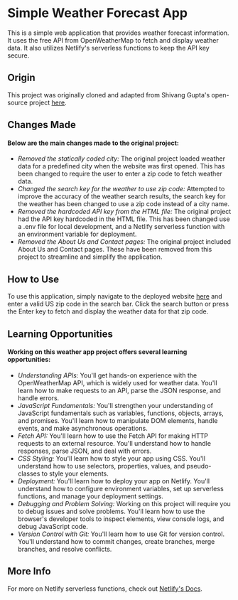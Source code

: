 # Simple Weather Forecast App

This is a simple web application that provides weather forecast information. It uses the free API from OpenWeatherMap to fetch and display weather data. It also utilizes Netlify's serverless functions to keep the API key secure.

## Origin

This project was originally cloned and adapted from Shivang Gupta's open-source project [here](https://github.com/shivang21007/Weather-forcast). 

## Changes Made

#### Below are the main changes made to the original project:

- *Removed the statically coded city:* The original project loaded weather data for a predefined city when the website was first opened. This has been changed to require the user to enter a zip code to fetch weather data.
- *Changed the search key for the weather to use zip code:* Attempted to improve the accuracy of the weather search results, the search key for the weather has been changed to use a zip code instead of a city name.
- *Removed the hardcoded API key from the HTML file:* The original project had the API key hardcoded in the HTML file. This has been changed use a .env file for local development, and a Netlify serverless function with an environment variable for deployment.
- *Removed the About Us and Contact pages:* The original project included About Us and Contact pages. These have been removed from this project to streamline and simplify the application.

## How to Use

To use this application, simply navigate to the deployed website [here](https://serverless-weather-app.netlify.app) and enter a valid US zip code in the search bar. Click the search button or press the Enter key to fetch and display the weather data for that zip code.

## Learning Opportunities

#### Working on this weather app project offers several learning opportunities:

- *Understanding APIs:* You'll get hands-on experience with the OpenWeatherMap API, which is widely used for weather data. You'll learn how to make requests to an API, parse the JSON response, and handle errors.
- *JavaScript Fundamentals:* You'll strengthen your understanding of JavaScript fundamentals such as variables, functions, objects, arrays, and promises. You'll learn how to manipulate DOM elements, handle events, and make asynchronous operations.
- *Fetch API:* You'll learn how to use the Fetch API for making HTTP requests to an external resource. You'll understand how to handle responses, parse JSON, and deal with errors.
- *CSS Styling:* You'll learn how to style your app using CSS. You'll understand how to use selectors, properties, values, and pseudo-classes to style your elements.
- *Deployment:* You'll learn how to deploy your app on Netlify. You'll understand how to configure environment variables, set up serverless functions, and manage your deployment settings.
- *Debugging and Problem Solving:* Working on this project will require you to debug issues and solve problems. You'll learn how to use the browser's developer tools to inspect elements, view console logs, and debug JavaScript code.
- *Version Control with Git:* You'll learn how to use Git for version control. You'll understand how to commit changes, create branches, merge branches, and resolve conflicts.


## More Info

For more on Netlify serverless functions, check out [Netlify's Docs](https://docs.netlify.com/functions/overview/).
